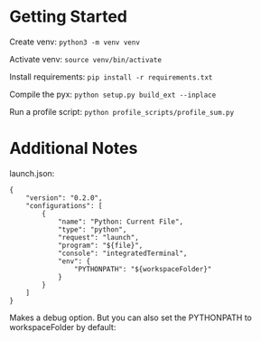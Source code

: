 # Getting Started

Create venv:
`python3 -m venv venv`

Activate venv:
`source venv/bin/activate`

Install requirements:
`pip install -r requirements.txt`

Compile the pyx:
`python setup.py build_ext --inplace`

Run a profile script:
`python profile_scripts/profile_sum.py`


# Additional Notes

launch.json:
```
{
    "version": "0.2.0",
    "configurations": [
        {
            "name": "Python: Current File",
            "type": "python",
            "request": "launch",
            "program": "${file}",
            "console": "integratedTerminal",
            "env": {
                "PYTHONPATH": "${workspaceFolder}"
            }
        }
    ]
}
```

Makes a debug option. But you can also set the PYTHONPATH to workspaceFolder by default: